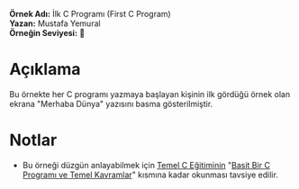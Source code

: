 **Örnek Adı:** İlk C Programı (First C Program) <br>
**Yazan:** Mustafa Yemural <br>
**Örneğin Seviyesi:** :large_blue_circle: <br>
# Açıklama #
<p>Bu örnekte her C programı yazmaya başlayan kişinin ilk gördüğü örnek olan ekrana "Merhaba Dünya" yazısını basma gösterilmiştir.</p>

# Notlar #
- Bu örneği düzgün anlayabilmek için [Temel C Eğitiminin](https://www.mustafayemural.com/temel-c-egitimi/) "[Basit Bir C Programı ve Temel Kavramlar](https://www.mustafayemural.com/c-my000003/)" kısmına kadar okunması tavsiye edilir.
